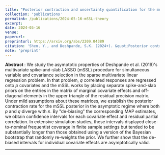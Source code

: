 ```yaml
---
title: "Posterior contraction and uncertainty quantification for the multivariate spike-and-slab LASSO"
collection: 'publications'
permalink: /publications/2024-05-16-mSSL-theory
excerpt: 
date: 2024-05-16
venue:
paperurl:
preprinturl: https://arxiv.org/abs/2209.04389
citation: 'Shen, Y., and Deshpande, S.K. (2024+). &quot;Posterior contraction and uncertainty quantification for the multivariate spike-and-slab LASSO.&quot; <i>arXiv preprint</i> arXiv:2209.04389'
note: 'preprint'
---
```


<b> Abstract </b> : 
We study the asymptotic properties of Deshpande et al. (2019)'s multivariate spike-and-slab LASSO (mSSL) procedure for simultaneous variable and covariance selection in the sparse multivariate linear regression problem.
In that problem, $q$ correlated responses are regressed onto $p$ covariates and the mSSL works by placing separate spike-and-slab priors on the entries in the matrix of marginal covariate effects and off-diagonal elements in the upper triangle of the residual precision matrix.
Under mild assumptions about these matrices, we establish the posterior contraction rate for the mSSL posterior in the asymptotic regime where both $p$ and $q$ diverge with $n.$
By "de-biasing" the corresponding MAP estimates, we obtain confidence intervals for each covariate effect and residual partial correlation.
In extensive simulation studies, these intervals displayed close-to-nominal frequentist coverage in finite sample settings but tended to be substantially longer than those obtained using a version of the Bayesian bootstrap that randomly re-weights the prior. We further show that the de-biased intervals for individual covariate effects are asymptotically valid.


---

